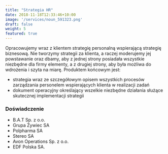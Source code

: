 ```yaml
---
title: "Strategia HR"
date: 2018-11-18T12:33:46+10:00
image: '/services/noun_591323.png'
draft: false
weight: 5
featured: true
---
```

Opracowujemy wraz z klientem strategię personalną wspierającą strategię biznesową.
Nie tworzymy strategii za klienta, a raczej moderujemy jej powstawanie oraz dbamy, aby z jednej strony posiadała wszystkie niezbędne dla firmy elementy, a z drugiej strony, aby była możliwa do wdrożenia i szyta na miarę. Produktem końcowym jest: 

* strategia wraz ze szczegółowym opisem wszystkich procesów zarządzania personelem wspierających klienta w realizacji zadań
* dokument operacyjny określający wszelkie niezbędne działania służące skutecznej implementacji strategii

### Doświadczenie

* B.A.T Sp. z o.o.
* Grupa Żywiec SA
* Polpharma SA
* Stereo SA
* Avon Operations Sp. z o.o.
* EDF Polska SA.
